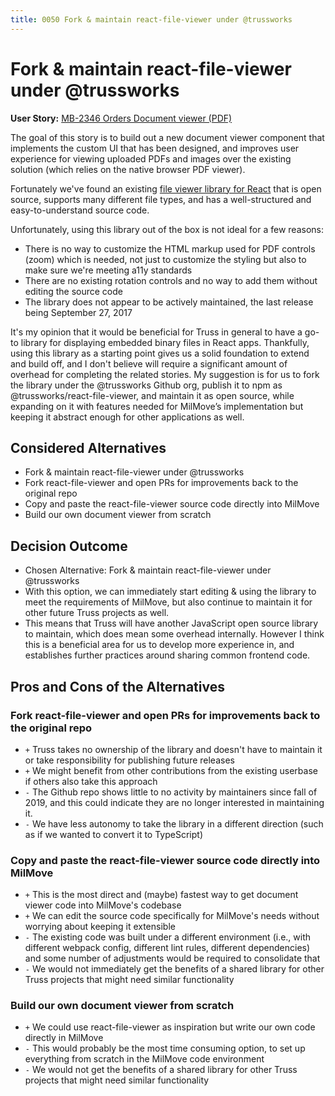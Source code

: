 ```yaml
---
title: 0050 Fork & maintain react-file-viewer under @trussworks
---
```

# Fork & maintain react-file-viewer under @trussworks

**User Story:** [MB-2346 Orders Document viewer (PDF)](https://dp3.atlassian.net/browse/MB-2346)

The goal of this story is to build out a new document viewer component that implements the custom UI that has been designed, and improves user experience for viewing uploaded PDFs and images over the existing solution (which relies on the native browser PDF viewer).

Fortunately we've found an existing [file viewer library for React](https://github.com/plangrid/react-file-viewer) that is open source, supports many different file types, and has a well-structured and easy-to-understand source code.

Unfortunately, using this library out of the box is not ideal for a few reasons:

- There is no way to customize the HTML markup used for PDF controls (zoom) which is needed, not just to customize the styling but also to make sure we're meeting a11y standards
- There are no existing rotation controls and no way to add them without editing the source code
- The library does not appear to be actively maintained, the last release being September 27, 2017

It's my opinion that it would be beneficial for Truss in general to have a go-to library for displaying embedded binary files in React apps. Thankfully, using this library as a starting point gives us a solid foundation to extend and build off, and I don't believe will require a significant amount of overhead for completing the related stories. My suggestion is for us to fork the library under the @trussworks Github org, publish it to npm as @trussworks/react-file-viewer, and maintain it as open source, while expanding on it with features needed for MilMove’s implementation but keeping it abstract enough for other applications as well.

## Considered Alternatives

- Fork & maintain react-file-viewer under @trussworks
- Fork react-file-viewer and open PRs for improvements back to the original repo
- Copy and paste the react-file-viewer source code directly into MilMove
- Build our own document viewer from scratch

## Decision Outcome

- Chosen Alternative: Fork & maintain react-file-viewer under @trussworks
- With this option, we can immediately start editing & using the library to meet the requirements of MilMove, but also continue to maintain it for other future Truss projects as well.
- This means that Truss will have another JavaScript open source library to maintain, which does mean some overhead internally. However I think this is a beneficial area for us to develop more experience in, and establishes further practices around sharing common frontend code.

## Pros and Cons of the Alternatives

### Fork react-file-viewer and open PRs for improvements back to the original repo

- `+` Truss takes no ownership of the library and doesn't have to maintain it or take responsibility for publishing future releases
- `+` We might benefit from other contributions from the existing userbase if others also take this approach
- `-` The Github repo shows little to no activity by maintainers since fall of 2019, and this could indicate they are no longer interested in maintaining it.
- `-` We have less autonomy to take the library in a different direction (such as if we wanted to convert it to TypeScript)

### Copy and paste the react-file-viewer source code directly into MilMove

- `+` This is the most direct and (maybe) fastest way to get document viewer code into MilMove's codebase
- `+` We can edit the source code specifically for MilMove's needs without worrying about keeping it extensible
- `-` The existing code was built under a different environment (i.e., with different webpack config, different lint rules, different dependencies) and some number of adjustments would be required to consolidate that
- `-` We would not immediately get the benefits of a shared library for other Truss projects that might need similar functionality

### Build our own document viewer from scratch

- `+` We could use react-file-viewer as inspiration but write our own code directly in MilMove
- `-` This would probably be the most time consuming option, to set up everything from scratch in the MilMove code environment
- `-` We would not get the benefits of a shared library for other Truss projects that might need similar functionality

